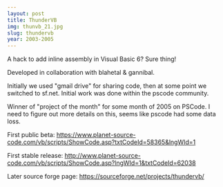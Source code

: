 ```yaml
---
layout: post
title: ThunderVB
img: thunvb_21.jpg
slug: thundervb
year: 2003-2005
---
```


A hack to add inline assembly in Visual Basic 6? Sure thing!

Developed in collaboration with blahetal & gannibal.

Initially we used "gmail drive" for sharing code, then at some point we switched to sf.net. Initial work was done within the pscode community.

Winner of "project of the month" for some month of 2005 on PSCode. I need to figure out more details on this, seems like pscode had some data loss.

First public beta: 
https://www.planet-source-code.com/vb/scripts/ShowCode.asp?txtCodeId=58365&lngWId=1


First stable release:
http://www.planet-source-code.com/vb/scripts/ShowCode.asp?lngWId=1&txtCodeId=62038


Later source forge page:
https://sourceforge.net/projects/thundervb/
